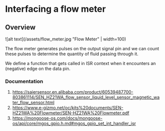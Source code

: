 # Interfacing a flow meter

## Overview

![alt text](/assets/flow_meter.jpg "Flow Meter" | width=100)

The flow meter generates pulses on the output signal pin and we can count these pulses to
determine the quantity of fluid passing through it.

We define a function that gets called in ISR context when it encounters an (negative)
edge on the data pin.

### Documentation

1. https://saiersensor.en.alibaba.com/product/60539487700-803861114/SEN_HZ21WA_flow_sensor_liquid_level_sensor_magnetic_water_flow_sensor.html
2. https://www.e-gizmo.net/oc/kits%20documents/SEN-HZ21WA%20Flowmeter/SEN-HZ21WA%20Flowmeter.pdf
3. https://mongoose-os.com/docs/mongoose-os/api/core/mgos_gpio.h.md#mgos_gpio_set_int_handler_isr
